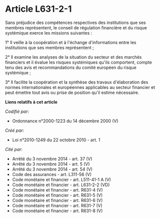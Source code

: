 # Article L631-2-1

Sans préjudice des compétences respectives des institutions que ses membres représentent, le conseil de régulation financière
et du risque systémique exerce les missions suivantes : 

1° Il veille à la coopération et à l'échange d'informations entre les institutions que ses membres représentent ; 

2° Il examine les analyses de la situation du secteur et des marchés financiers et il évalue les risques systémiques qu'ils
comportent, compte tenu des avis et recommandations du comité européen du risque systémique ; 

3° Il facilite la coopération et la synthèse des travaux d'élaboration des normes internationales et européennes applicables
au secteur financier et peut émettre tout avis ou prise de position qu'il estime nécessaire.

**Liens relatifs à cet article**

_Codifié par_:

  - Ordonnance n°2000-1223 du 14 décembre 2000 (V)

_Créé par_:

  - Loi n°2010-1249 du 22 octobre 2010 - art. 1

_Cité par_:

  - Arrêté du 3 novembre 2014 - art. 37 (V)
  - Arrêté du 3 novembre 2014 - art. 5 (V)
  - Arrêté du 3 novembre 2014 - art. 54 (V)
  - Code des assurances - art. L311-56 (V)
  - Code monétaire et financier - art. L511-41-1 A (V)
  - Code monétaire et financier - art. L631-2-2 (VD)
  - Code monétaire et financier - art. R631-4 (V)
  - Code monétaire et financier - art. R631-5 (V)
  - Code monétaire et financier - art. R631-6 (V)
  - Code monétaire et financier - art. R631-7 (V)
  - Code monétaire et financier - art. R631-8 (V)
